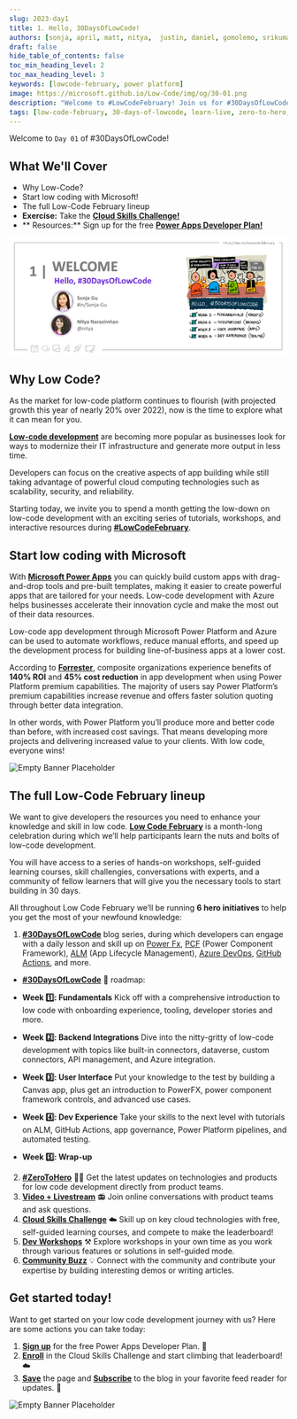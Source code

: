 ```yaml
---
slug: 2023-day1
title: 1. Hello, 30DaysOfLowCode!
authors: [sonja, april, matt, nitya,  justin, daniel, gomolemo, srikumar, julia, kartik, sameer, taiki, marcel , evan, casey,linda, phil]
draft: false
hide_table_of_contents: false
toc_min_heading_level: 2
toc_max_heading_level: 3
keywords: [lowcode-february, power platform]
image: https://microsoft.github.io/Low-Code/img/og/30-01.png
description: "Welcome to #LowCodeFebruary! Join us for #30DaysOfLowCode learning, skilling and discussions at https://aka.ms/lowcode-february" 
tags: [low-code-february, 30-days-of-lowcode, learn-live, zero-to-hero, ask-the-expert,fusion-teams, power-platform]
---
```


<head>
  <meta name="twitter:url" 
    content="https://microsoft.github.io/Low-Code/blog/2023-day1" />
  <meta name="twitter:title" 
    content="Hello, 30DaysOfLowCode!" />
  <meta name="twitter:description" 
    content="Welcome to #LowCodeFebruary! Join us for #30DaysOfLowCode learning, skilling and discussions at https://aka.ms/lowcode-february" />
  <meta name="twitter:image" 
    content="https://microsoft.github.io/Low-Code/img/og/30-01.png" />
  <meta name="twitter:card" content="summary_large_image" />
  <meta name="twitter:creator" 
    content="@nitya" />
  <meta name="twitter:site" content="@AzureAdvocates" /> 
  <link rel="canonical" 
    href="https://microsoft.github.io/Low-Code/blog/2023-day1" />
</head>

Welcome to `Day 01` of #30DaysOfLowCode!

## What We'll Cover
 * Why Low-Code?
 * Start low coding with Microsoft!
 * The full Low-Code February lineup  
 * **Exercise:** Take the [**Cloud Skills Challenge!**](https://learn.microsoft.com/training/challenges?id=464c05e3-f1ae-400f-b5df-2dcd5299d347&%3FWT.mc_id=javascript-82212-ninarasi)
 * ** Resources:** Sign up for the free [**Power Apps Developer Plan!**](https://aka.ms/lowcode-february/devplan)

<!-- FIXME: banner image -->
![Post Banner](./../../../static/img/og/30-01.png)



<!-- ************************************* -->
<!--  AUTHORS: ONLY UPDATE BELOW THIS LINE -->
<!-- ************************************* -->


## Why Low Code?

As the market for low-code platform continues to flourish (with projected growth this year of nearly 20% over 2022), now is the time to explore what it can mean for you. 

[**Low-code development**](https://powerapps.microsoft.com/what-is-low-code/) are becoming more popular as businesses look for ways to modernize their IT infrastructure and generate more output in less time. 

Developers can focus on the creative aspects of app building while still taking advantage of powerful cloud computing technologies such as scalability, security, and reliability.

Starting today, we invite you to spend a month getting the low-down on low-code development with an exciting series of tutorials, workshops, and interactive resources during [**#LowCodeFebruary**](https://aka.ms/lowcode-february).

## Start low coding with Microsoft

With [**Microsoft Power Apps**](https://powerapps.microsoft.com/) you can quickly build custom apps with drag-and-drop tools and pre-built templates, making it easier to create powerful apps that are tailored for your needs.  Low-code development with Azure helps businesses accelerate their innovation cycle and make the most out of their data resources. 

Low-code app development through Microsoft Power Platform and Azure can be used to automate workflows, reduce manual efforts, and speed up the development process for building line-of-business apps at a lower cost.

According to [**Forrester**](https://aka.ms/2022ForresterTEI), composite organizations experience benefits of **140% ROI** and **45% cost reduction** in app development when using Power Platform premium capabilities. The majority of users say Power Platform’s premium capabilities increase revenue and offers faster solution quoting through better data integration. 

In other words, with Power Platform you’ll produce more and better code than before, with increased cost savings. That means developing more projects and delivering increased value to your clients. With low code, everyone wins!

![Empty Banner Placeholder](./01%20-%20Kickoff.png)

## The full Low-Code February lineup

We want to give developers the resources you need to enhance your knowledge and skill in low code. [**Low Code February**](https://aka.ms/lowcode-february) is a month-long celebration during which we’ll help participants learn the nuts and bolts of low-code development. 

You will have access to a series of hands-on workshops, self-guided learning courses, skill challengies, conversations with experts, and a community of fellow learners that will give you the necessary tools to start building in 30 days. 

All throughout Low Code February we’ll be running **6 hero initiatives** to help you get the most of your newfound knowledge:

1. [**#30DaysOfLowCode**](https://microsoft.github.io/Low-Code/lowcode-february/30Days/) blog series, during which developers can engage with a daily lesson and skill up on [Power Fx](https://learn.microsoft.com/power-platform/power-fx/overview), [PCF](https://learn.microsoft.com/power-apps/developer/component-framework/overview) (Power Component Framework), [ALM](https://learn.microsoft.com/power-platform/alm/overview-alm) (App Lifecycle Management), [Azure DevOps](https://azure.microsoft.com/products/devops/), [GitHub Actions](https://learn.microsoft.com/power-platform/alm/devops-github-actions), and more. 

* [**#30DaysOfLowCode**](https://microsoft.github.io/Low-Code/lowcode-february/30Days/) 📅 roadmap:

* **Week 1️⃣: Fundamentals** Kick off with a comprehensive introduction to low code with onboarding experience, tooling, developer stories and more.
* **Week 2️⃣: Backend Integrations** Dive into the nitty-gritty of low-code development with topics like built-in connectors, dataverse, custom connectors, API management, and Azure integration. 
* **Week 3️⃣: User Interface** 
Put your knowledge to the test by building a Canvas app, plus get an introduction to PowerFX, power component framework controls, and advanced use cases.
* **Week 4️⃣: Dev Experience**
Take your skills to the next level with tutorials on ALM, GitHub Actions, app governance, Power Platform pipelines, and automated testing. 
* **Week 5️⃣: Wrap-up**

2. [**#ZeroToHero**](/lowcode-february/ZeroToHero/) 🦸‍♀️ Get the latest updates on technologies and products for low code development directly from product teams.
3. [**Video + Livestream**](/lowcode-february/Video-Live/) 📻 Join online conversations with product teams and ask questions.  
4. [**Cloud Skills Challenge**](https://aka.ms/lowcode-february/challenge) ☁️ Skill up on key cloud technologies with free, self-guided learning courses, and compete to make the leaderboard!
5. [**Dev Workshops**](/docs/intro/) ⚒️ Explore workshops in your own time as you work through various 
features or solutions in self-guided mode.
6. [**Community Buzz**](https://pnp.github.io/powerplatform-samples/) 💡 Connect with the community and contribute your expertise by building interesting demos or writing articles.

## Get started today!

Want to get started on your low code development journey with us? Here are some actions you can take today:

1. [**Sign up**](https://aka.ms/lowcode-february/devplan) for the free Power Apps Developer Plan. 🙌 
2. [**Enroll**](https://aka.ms/lowcode-february/challenge) in the Cloud Skills Challenge and start climbing that leaderboard! ☁️
3. [**Save**](http://aka.ms/lowcode-february) the page and [**Subscribe**](https://microsoft.github.io/Low-Code/blog/rss.xml) to the blog in your favorite feed reader for updates. 🔖

![Empty Banner Placeholder](./Feb01%20-%20Banner.png)
